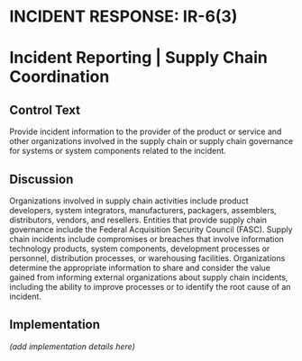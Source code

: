 # INCIDENT RESPONSE: IR-6(3)
# Incident Reporting | Supply Chain Coordination

## Control Text

Provide incident information to the provider of the product or service and other organizations involved in the supply chain or supply chain governance for systems or system components related to the incident.

## Discussion

Organizations involved in supply chain activities include product developers, system integrators, manufacturers, packagers, assemblers, distributors, vendors, and resellers. Entities that provide supply chain governance include the Federal Acquisition Security Council (FASC). Supply chain incidents include compromises or breaches that involve information technology products, system components, development processes or personnel, distribution processes, or warehousing facilities. Organizations determine the appropriate information to share and consider the value gained from informing external organizations about supply chain incidents, including the ability to improve processes or to identify the root cause of an incident.

## Implementation

_(add implementation details here)_
